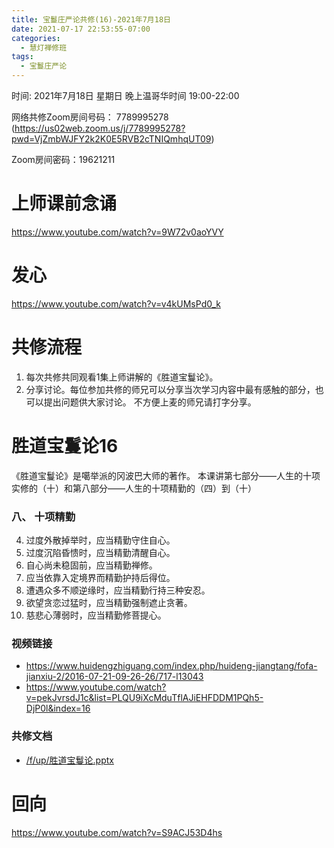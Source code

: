 ```yaml
---
title: 宝鬘庄严论共修(16)-2021年7月18日
date: 2021-07-17 22:53:55-07:00
categories:
  - 慧灯禅修班
tags:
  - 宝鬘庄严论
---
```

<!--StartFragment-->
时间: 2021年7月18日 星期日 晚上温哥华时间 19:00-22:00

网络共修Zoom房间号码： 7789995278 (<https://us02web.zoom.us/j/7789995278?pwd=VjZmbWJFY2k2K0E5RVB2cTNIQmhqUT09>)

Zoom房间密码：19621211

# 上师课前念诵

<https://www.youtube.com/watch?v=9W72v0aoYVY>

# 发心

<https://www.youtube.com/watch?v=v4kUMsPd0_k>

# 共修流程

1. 每次共修共同观看1集上师讲解的《胜道宝鬘论》。
2. 分享讨论。每位参加共修的师兄可以分享当次学习内容中最有感触的部分，也可以提出问题供大家讨论。 不方便上麦的师兄请打字分享。

# 胜道宝鬘论16

《胜道宝鬘论》是噶举派的冈波巴大师的著作。 本课讲第七部分——人生的十项实修的（十）和第八部分——人生的十项精勤的（四）到（十）


### 八、 十项精勤
4. 过度外散掉举时，应当精勤守住自心。
5. 过度沉陷昏愦时，应当精勤清醒自心。
6. 自心尚未稳固前，应当精勤禅修。
7. 应当依靠入定境界而精勤护持后得位。
8. 遭遇众多不顺逆缘时，应当精勤行持三种安忍。
9. 欲望贪恋过猛时，应当精勤强制遮止贪著。
10. 慈悲心薄弱时，应当精勤修菩提心。


### 视频链接

* <https://www.huidengzhiguang.com/index.php/huideng-jiangtang/fofa-jianxiu-2/2016-07-21-09-26-26/717-l13043>
* <https://www.youtube.com/watch?v=pekJvrsdJ1c&list=PLQU9iXcMduTflAJiEHFDDM1PQh5-DjP0l&index=16>

### 共修文档

* [/f/up/胜道宝鬘论.pptx](https://huidengvan.netlify.app/f/up/%E8%83%9C%E9%81%93%E5%AE%9D%E9%AC%98%E8%AE%BA.pptx)


# 回向

<https://www.youtube.com/watch?v=S9ACJ53D4hs>

<!--EndFragment-->

